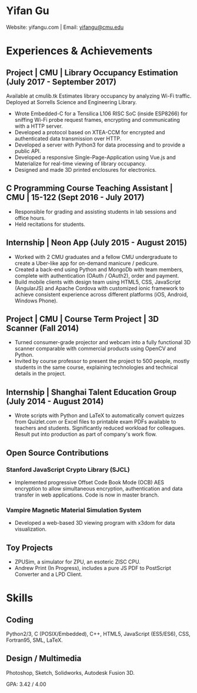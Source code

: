 # Yifan Gu
Website: yifangu.com | Email: yifangu@cmu.edu

# Experiences & Achievements

## Project | CMU | Library Occupancy Estimation (July 2017 - September 2017)
  Available at cmulib.tk
  Estimates library occupancy by analyzing Wi-Fi traffic. Deployed at Sorrells Science and Engineering Library.

  * Wrote Embedded-C for a Tensilica L106 RISC SoC (inside ESP8266) for sniffing Wi-Fi probe request frames, encrypting and communicating with a HTTP server.
  * Developed a protocol based on XTEA-CCM for encrypted and authenticated data transmission over HTTP.
  * Developed a server with Python3 for data processing and to provide a public API.
  * Developed a responsive Single-Page-Application using Vue.js and Materialize for real-time viewing of library occupancy.
  * Designed and made 3D printed enclosures for electronics.

## C Programming Course Teaching Assistant | CMU | 15-122 (Sept 2016 - July 2017)
  * Responsible for grading and assisting students in lab sessions and office hours.
  * Held recitations for students.

## Internship | Neon App (July 2015 - August 2015)
  * Worked with 2 CMU graduates and a fellow CMU undergraduate to create a Uber-like app for on-demand manicure / pedicure.
  * Created a back-end using Python and MongoDb with team members, complete with authentication (OAuth / OAuth2), order and payment.
  * Build mobile clients with design team using HTML5, CSS, JavaScript (AngularJS) and Apache Cordova with customized ionic framework to achieve consistent experience across different platforms (iOS, Android, Windows Phone).

## Project | CMU | Course Term Project | 3D Scanner (Fall 2014)
  * Turned consumer-grade projector and webcam into a fully functional 3D scanner comparable with commercial products using OpenCV and Python.
  * Invited by course professor to present the project to 500 people, mostly students in the same course, explaining technologies and technical details in the project.

## Internship | Shanghai Talent Education Group (July 2014 - August 2014)
  * Wrote scripts with Python and LaTeX to automatically convert quizzes from Quizlet.com or Excel files to printable exam PDFs available to teachers and students. Significantly reduced workload for colleagues. Result put into production as part of company's work flow.

## Open Source Contributions

### Stanford JavaScript Crypto Library (SJCL)
  * Implemented progressive Offset Code Book Mode (OCB) AES encryption to allow simultaneous encryption, authentication and data transfer in web applications. Code is now in master branch.

### Vampire Magnetic Material Simulation System
  * Developed a web-based 3D viewing program with x3dom for data visualization.

## Toy Projects
  * ZPUSim, a simulator for ZPU, an esoteric ZISC CPU.
  * Andrew Print (In Progress), includes a pure JS PDF to PostScript Converter and a LPD Client.

# Skills

## Coding
  Python2/3, C (POSIX/Embedded), C++, HTML5, JavaScript (ES5/ES6), CSS, Fortran95, SML, LaTeX.

## Design / Multimedia
  Photoshop, Sketch, Solidworks, Autodesk Fusion 3D.

GPA: 3.42 / 4.00

